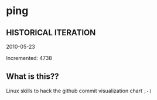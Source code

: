# ping

## HISTORICAL ITERATION
2010-05-23

Incremented: 4738

## What is this?? 
Linux skills to hack the github commit visualization chart `;-)`
